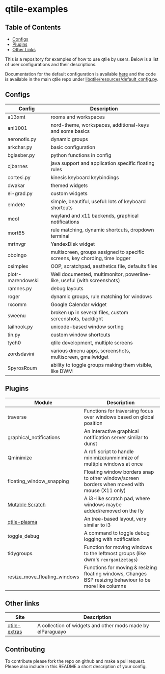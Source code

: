 # qtile-examples
## Table of Contents

- [Configs](#configs)
- [Plugins](#plugins)
- [Other Links](#other-links)

This is a repository for examples of how to use qtile by users. Below is a list
of user configurations and their descriptions.

Documentation for the default configuration is available
[here](http://docs.qtile.org/en/latest/manual/config/index.html) and the code
is available in the main qtile repo under
[libqtile/resources/default_config.py](https://github.com/qtile/qtile/blob/master/libqtile/resources/default_config.py).

## Configs

Config            | Description
------------------|------------
a13xmt            | rooms and workspaces
ani1001           | nord-theme, workspaces, additional-keys and some basics 
aeronotix.py      | dynamic groups
arkchar.py        | basic configuration
bglasber.py       | python functions in config
cjbarnes          | java support and application specific floating rules
cortesi.py        | kinesis keyboard keybindings
dwakar            | themed widgets
ei-grad.py        | custom widgets
emdete            | simple, beautiful, useful: lots of keyboard shortcuts
mcol              | wayland and x11 backends, graphical notifications
mort65            | rule matching, dynamic shortcuts, dropdown terminal
mrtnvgr           | YandexDisk widget
oboingo           | multiscreen, groups assigned to specific screens, key chording, time logger
osimplex          | OOP, scratchpad, aesthetics file, defaults files
piotr-marendowski | Well documented, multimonitor, powerline-like, useful (with screenshots)
ramnes.py         | debug layouts
roger             | dynamic groups, rule matching for windows
rxcomm            | Google Calendar widget
sweenu            | broken up in several files, custom screenshots, backlight
tailhook.py       | unicode-based window sorting
tin.py            | custom window shortcuts
tych0             | qtile development, multiple screens
zordsdavini       | various dmenu apps, screenshots, multiscreen, gmailwidget
SpyrosRoum        | ability to toggle groups making them visible, like DWM

## Plugins

Module                  | Description
------------------------|------------
traverse                | Functions for traversing focus over windows based on global position
graphical_notifications | An interactive graphical notification server similar to dunst
Qminimize               | A rofi script to handle minimize/unminimize of multiple windows at once
floating_window_snapping| Floating window borders snap to other window/screen borders when moved with mouse (X11 only)
[Mutable Scratch](https://github.com/jrwrigh/qtile-mutable-scratch) | A i3-like scratch pad, where windows maybe added/removed on the fly
[qtile-plasma](https://github.com/numirias/qtile-plasma) | An tree-based layout, very similar to i3
toggle_debug            | A command to toggle debug logging with notification
tidygroups              | Function for moving windows to the leftmost groups (like dwm's `reorganizetags`)
resize_move_floating_windows| Functions for moving & resizing floating windows, Changes BSP resizing behaviour to be more like columns

## Other links

Site                    | Description
------------------------|------------
[qtile-extras][1]       | A collection of widgets and other mods made by elParaguayo

[1]: https://github.com/elParaguayo/qtile-extras/ "qtile-extras"

## Contributing

To contribute please fork the repo on github and make a pull request. Please
also include in this README a short description of your config.
